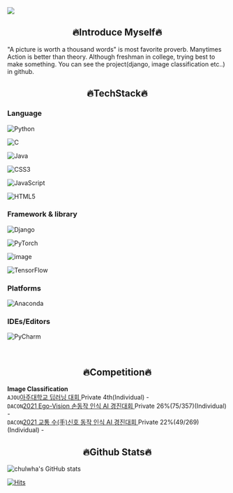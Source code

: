 <img src="https://capsule-render.vercel.app/api?type=wave&color=auto&height=300&section=header&text=Hi, Welcome &fontSize=90" />

<h2 align="center">🔥Introduce Myself🔥</h2>
"A picture is worth a thousand words" is most favorite proverb. Manytimes Action is better than theory. Although freshman in college, trying best to make something. You can see the project(django, image classification etc..) in github.

<h2 align="center">🔥TechStack🔥</h2>	

<h3>Language</h3>
 
  ![Python](https://img.shields.io/badge/python-3670A0?style=for-the-badge&logo=python&logoColor=ffdd54)

  ![C](https://img.shields.io/badge/c-%2300599C.svg?style=for-the-badge&logo=c&logoColor=white)

  ![Java](https://img.shields.io/badge/java-%23ED8B00.svg?style=for-the-badge&logo=java&logoColor=white)  

  ![CSS3](https://img.shields.io/badge/css3-%231572B6.svg?style=for-the-badge&logo=css3&logoColor=white)

  ![JavaScript](https://img.shields.io/badge/javascript-%23323330.svg?style=for-the-badge&logo=javascript&logoColor=%23F7DF1E)
 
  ![HTML5](https://img.shields.io/badge/html5-%23E34F26.svg?style=for-the-badge&logo=html5&logoColor=white)
  
<h3> Framework & library</h3>
  
  ![Django](https://img.shields.io/badge/django-%23092E20.svg?style=for-the-badge&logo=django&logoColor=white)

  ![PyTorch](https://img.shields.io/badge/PyTorch-%23EE4C2C.svg?style=for-the-badge&logo=PyTorch&logoColor=white)
  
  ![image](https://user-images.githubusercontent.com/80466735/143473774-6f71eb3a-0da5-4c4d-93d5-a92da79e1208.png)

  ![TensorFlow](https://img.shields.io/badge/TensorFlow-%23FF6F00.svg?style=for-the-badge&logo=TensorFlow&logoColor=white) 
</div>
<h3>Platforms</h3>

![Anaconda](https://img.shields.io/badge/Anaconda-%2344A833.svg?style=for-the-badge&logo=anaconda&logoColor=white)
    
<h3>IDEs/Editors</h3>
  
 ![PyCharm](https://img.shields.io/badge/pycharm-143?style=for-the-badge&logo=pycharm&logoColor=black&color=black&labelColor=green)
    

<br>

<h2 align="center">🔥Competition🔥</h2>
<strong align="center">Image Classification</strong><br>
<code>AJOU</code><a href="https://github.com/cjfghk5697/AjouDeeplearning_Compete">아주대학교 딥러닝 대회 </a>Private 4th(Individual) -<br>
<code>DACON</code><a href="https://dacon.io/competitions/official/235805/leaderboard">2021 Ego-Vision 손동작 인식 AI 경진대회 </a>Private 26%(75/357)(Individual) - <br>
<code>DACON</code><a href="https://dacon.io/competitions/official/235806/overview/description">2021 교통 수(手)신호 동작 인식 AI 경진대회 </a>Private 22%(49/269)(Individual) -<br>



<h2 align="center">🔥Github Stats🔥</h2>
  
![chulwha's GitHub stats](https://github-readme-stats.vercel.app/api?username=cjfghk5697&show_icons=true&theme=tokyonight)

[![Hits](https://hits.seeyoufarm.com/api/count/incr/badge.svg?url=https%3A%2F%2Fgithub.com%2Fcjfghk5697&count_bg=%2379C83D&title_bg=%23555555&icon=&icon_color=%23E7E7E7&title=hits&edge_flat=false)](https://hits.seeyoufarm.com)
  
</p>
